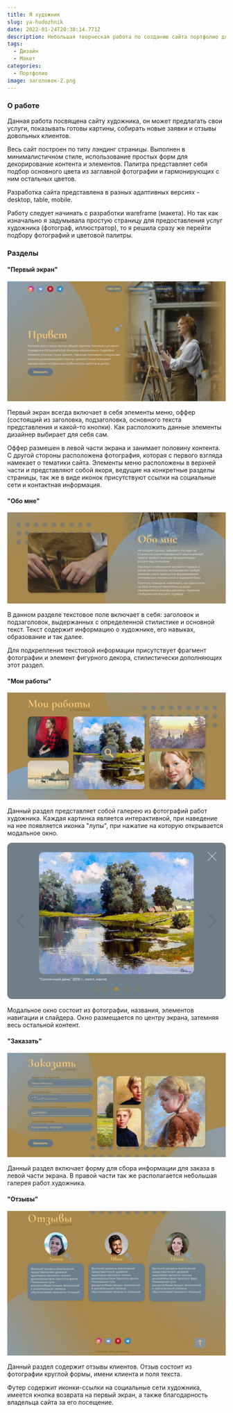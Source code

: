 ```yaml
---
title: Я художник
slug: ya-hudozhnik
date: 2022-01-24T20:38:14.771Z
description: Небольшая творческая работа по созданию сайта портфолио для художника.
tags:
  - Дизайн
  - Макет
categories:
  - Портфолио
image: заголовок-2.png
---
```

### О работе

Данная работа посвящена сайту художника, он может предлагать свои услуги, показывать готовы картины, собирать новые заявки и отзывы довольных клиентов.

Весь сайт построен по типу лэндинг страницы. Выполнен в минималистичном стиле, использование простых форм для декорирование контента и элементов. Палитра представляет себя подбор основного цвета из заглавной фотографии и гармонирующих с ним остальных цветов.

Разработка сайта представлена в разных адаптивных версиях - desktop, table, mobile.

Работу следует начинать с разработки wareframe (макета). Но так как  изначально я задумывала простую страницу для предоставления услуг художника (фотограф, иллюстратор), то я решила сразу же перейти подбору фотографий и цветовой палитры.

### Разделы

#### "Первый экран"

![Первый экран](раздел-1-.png)

Первый экран всегда включает в себя элементы меню, оффер (состоящий из заголовка, подзаголовка, основного текста представления и какой-то кнопки). Как расположить данные элементы дизайнер выбирает для себя сам. 

Оффер размешен в левой части экрана и занимает половину контента. С другой стороны расположена фотография, которая с первого взгляда намекает о тематики сайта. Элементы меню расположены в верхней части и представляют собой якоря, ведущие на конкретные разделы страницы, так же в виде иконок присутствуют ссылки на социальные сети и контактная информация.

#### "Обо мне"

![Обо мне](обо-мне.png)

В данном разделе текстовое поле включает в себя: заголовок и подзаголовок, выдержанных с определенной стилистике и основной текст. Текст содержит информацию о художнике, его навыках, образование и так далее. 

Для подкрепления текстовой информации присутствует фрагмент фотографии и элемент фигурного декора, стилистически дополняющих этот раздел.

#### "Мои работы"

![Мои работы](работы.png)

Данный раздел представляет собой галерею из фотографий работ художника. Каждая картинка является интерактивной, при наведение на нее появляется иконка "лупы", при нажатие на которую открывается модальное окно.

![Модальное окно](окно-фото.-1440-px.png)

Модальное окно состоит из фотографии, названия, элементов навигации и слайдера. Окно размещается по центру экрана, затемняя весь остальной контент.

#### "Заказать"

![Форма заказа](форма.png)

Данный раздел включает форму для сбора информации для заказа в левой части экрана. В правой части так же располагается небольшая галерея работ художника. 

#### "Отзывы"

![Отзывы и футер](отзовы.png)

Данный раздел содержит отзывы клиентов. Отзыв состоит из фотографии круглой формы, имени клиента и поля текста.

Футер содержит иконки-ссылки на социальные сети художника, имеется кнопка возврата на первый экран, а также благодарность владельца сайта за его посещение.